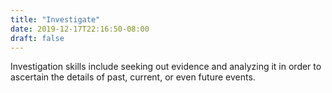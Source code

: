 ```yaml
---
title: "Investigate"
date: 2019-12-17T22:16:50-08:00
draft: false
---
```


Investigation skills include seeking out evidence and analyzing it in order to ascertain the details of past, current, or even future events. 
